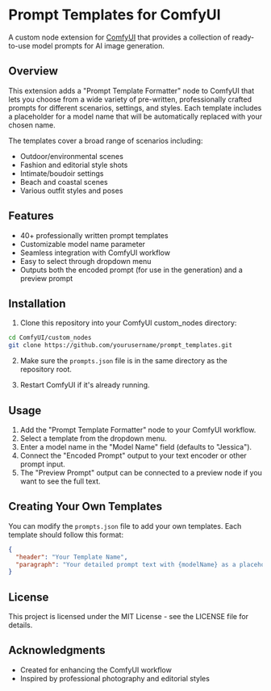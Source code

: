 # Prompt Templates for ComfyUI

A custom node extension for [ComfyUI](https://github.com/comfyanonymous/ComfyUI) that provides a collection of ready-to-use model prompts for AI image generation.

## Overview

This extension adds a "Prompt Template Formatter" node to ComfyUI that lets you choose from a wide variety of pre-written, professionally crafted prompts for different scenarios, settings, and styles. Each template includes a placeholder for a model name that will be automatically replaced with your chosen name.

The templates cover a broad range of scenarios including:
- Outdoor/environmental scenes
- Fashion and editorial style shots
- Intimate/boudoir settings
- Beach and coastal scenes
- Various outfit styles and poses

## Features

- 40+ professionally written prompt templates
- Customizable model name parameter
- Seamless integration with ComfyUI workflow
- Easy to select through dropdown menu
- Outputs both the encoded prompt (for use in the generation) and a preview prompt

## Installation

1. Clone this repository into your ComfyUI custom_nodes directory:
```bash
cd ComfyUI/custom_nodes
git clone https://github.com/yourusername/prompt_templates.git
```

2. Make sure the `prompts.json` file is in the same directory as the repository root.

3. Restart ComfyUI if it's already running.

## Usage

1. Add the "Prompt Template Formatter" node to your ComfyUI workflow.
2. Select a template from the dropdown menu.
3. Enter a model name in the "Model Name" field (defaults to "Jessica").
4. Connect the "Encoded Prompt" output to your text encoder or other prompt input.
5. The "Preview Prompt" output can be connected to a preview node if you want to see the full text.

## Creating Your Own Templates

You can modify the `prompts.json` file to add your own templates. Each template should follow this format:

```json
{
  "header": "Your Template Name",
  "paragraph": "Your detailed prompt text with {modelName} as a placeholder."
}
```

## License

This project is licensed under the MIT License - see the LICENSE file for details.

## Acknowledgments

- Created for enhancing the ComfyUI workflow
- Inspired by professional photography and editorial styles